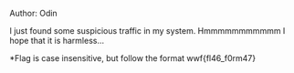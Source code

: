 Author: Odin

I just found some suspicious traffic in my system.
Hmmmmmmmmmmm I hope that it is harmless…

*Flag is case insensitive, but follow the format wwf{fl46_f0rm47}
